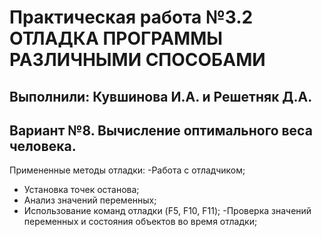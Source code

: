 # Практическая работа №3.2 ОТЛАДКА ПРОГРАММЫ РАЗЛИЧНЫМИ СПОСОБАМИ
## Выполнили: Кувшинова И.А. и Решетняк Д.А.
## Вариант №8. Вычисление оптимального веса человека. 
Примененные методы отладки:
-Работа с отладчиком;
- Установка точек останова;
- Анализ значений переменных;
- Использование команд отладки (F5, F10, F11);
-Проверка значений переменных и состояния объектов во время отладки;
